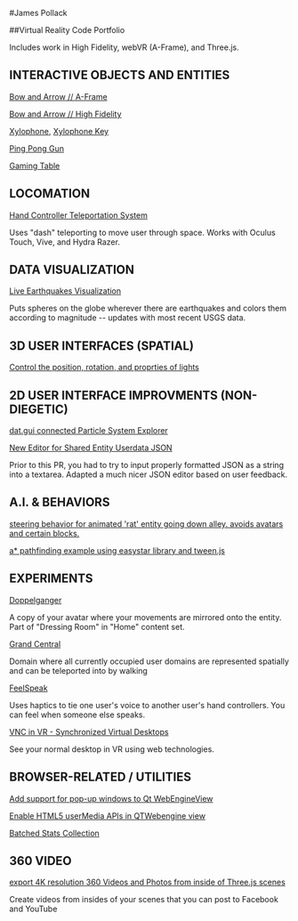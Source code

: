 
#James Pollack

##Virtual Reality Code Portfolio

Includes work in High Fidelity, webVR (A-Frame), and Three.js.


INTERACTIVE OBJECTS AND ENTITIES
--------------------------------

[Bow and Arrow // A-Frame](https://github.com/imgntn/jBow)

[Bow and Arrow // High Fidelity](https://github.com/highfidelity/hifi/blob/master/unpublishedScripts/marketplace/bow/bow.js)

[Xylophone](https://github.com/imgntn/jbp-hifi-apps/blob/master/xylophone/createXylophone.js), [Xylophone Key](https://github.com/imgntn/jbp-hifi-apps/blob/master/xylophone/xylophoneKey.js)

[Ping Pong Gun](https://github.com/highfidelity/hifi/blob/master/scripts/tutorials/entity_scripts/pingPongGun.js)

[Gaming Table ](https://github.com/imgntn/jbp-hifi-apps/tree/master/gameTable)

LOCOMATION
----------

[Hand Controller Teleportation System](https://github.com/highfidelity/hifi/blob/master/scripts/system/controllers/teleport.js)

Uses "dash" teleporting to move user through space.  Works with Oculus Touch, Vive, and Hydra Razer.


DATA VISUALIZATION
------------------

[Live Earthquakes Visualization](https://github.com/highfidelity/hifi/blob/master/script-archive/data_visualization/earthquakes_live.js)

Puts spheres on the globe wherever there are earthquakes and colors them according to magnitude -- updates with most recent USGS data.


3D USER INTERFACES (SPATIAL)
------------------
[Control the position, rotation, and proprties of lights](https://github.com/highfidelity/hifi/tree/master/script-archive/light_modifier)


2D USER INTERFACE IMPROVMENTS (NON-DIEGETIC)
-----------------------------

[dat.gui connected Particle System Explorer](https://github.com/highfidelity/hifi/blob/master/scripts/system/particle_explorer/particleExplorer.js)

[New Editor for Shared Entity Userdata JSON ](https://github.com/highfidelity/hifi/pull/8505)

Prior to this PR, you had to try to input properly formatted JSON as a string into a textarea.  Adapted a much nicer JSON editor based on user feedback.


A.I. & BEHAVIORS
----------------

[steering behavior for animated 'rat' entity going down alley.  avoids avatars and certain blocks.](https://github.com/highfidelity/hifi/blob/master/script-archive/drylake/ratSteer.js)

[a* pathfinding example using easystar library and tween.js](https://github.com/highfidelity/hifi/blob/master/script-archive/libraries/easyStarExample.js)


EXPERIMENTS
-----------
[Doppelganger](https://github.com/highfidelity/hifi/blob/master/script-archive/dressing_room/doppelganger.js) 

A copy of your avatar where your movements are mirrored onto the entity.  Part of "Dressing Room" in "Home" content set.

[Grand Central](https://github.com/imgntn/jbp-hifi-apps/blob/master/grandcentral/main.js)

Domain where all currently occupied user domains are represented spatially and can be teleported into by walking

[FeelSpeak](https://github.com/imgntn/jbp-hifi-apps/tree/master/feelspeak)

Uses haptics to tie one user's voice to another user's hand controllers.  You can feel when someone else speaks.  

[VNC in VR - Synchronized Virtual Desktops](http://blog.highfidelity.com/blog/2016/4/25/vnc-in-vr-synchronized-virtual-desktops)

See your normal desktop in VR using web technologies.  

BROWSER-RELATED / UTILITIES
---------------

[Add support for pop-up windows to Qt WebEngineView](https://github.com/highfidelity/hifi/pull/7143)  

[Enable HTML5 userMedia APIs in QTWebengine view](https://github.com/highfidelity/hifi/pull/7137)

[Batched Stats Collection](https://github.com/highfidelity/hifi/blob/d83600a22ee1579b15acf742e2fa83a84ce9951c/script-archive/example/misc/collectHifiStats.js)

360 VIDEO
---------
[export 4K resolution 360 Videos and Photos from inside of Three.js scenes](https://github.com/imgntn/j360)

Create videos from insides of your scenes that you can post to Facebook and YouTube